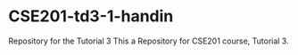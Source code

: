 # CSE201-td3-1-handin
Repository for the Tutorial 3
This a Repository for CSE201 course, Tutorial 3.
